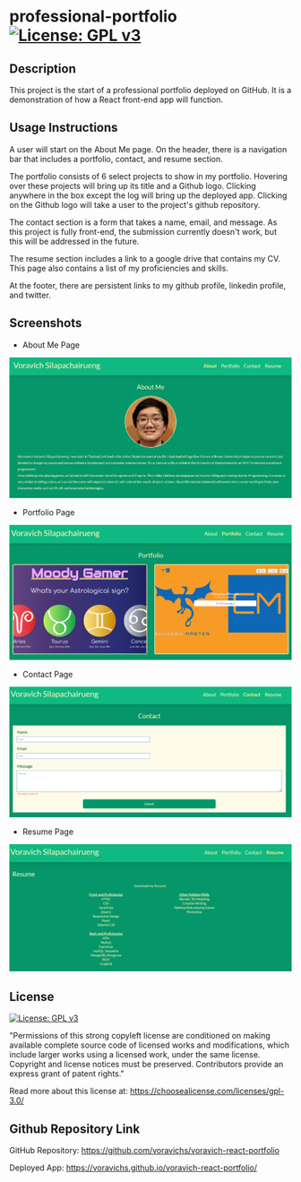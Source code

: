 # professional-portfolio [![License: GPL v3](https://img.shields.io/badge/License-GPLv3-blue.svg)](https://www.gnu.org/licenses/gpl-3.0) 

## Description

This project is the start of a professional portfolio deployed on GitHub. It is a demonstration of how a React front-end app will function. 

## Usage Instructions

A user will start on the About Me page. On the header, there is a navigation bar that includes a portfolio, contact, and resume section.

The portfolio consists of 6 select projects to show in my portfolio. Hovering over these projects will bring up its title and a Github logo. Clicking anywhere in the box except the log will bring up the deployed app. Clicking on the Github logo will take a user to the project's github repository.

The contact section is a form that takes a name, email, and message. As this project is fully front-end, the submission currently doesn't work, but this will be addressed in the future.

The resume section includes a link to a google drive that contains my CV. This page also contains a list of my proficiencies and skills.

At the footer, there are persistent links to my github profile, linkedin profile, and twitter.

## Screenshots

* About Me Page

![about me page](./src/images/screen1.PNG)

* Portfolio Page

![portfolio page](./src/images/screen2.PNG)

* Contact Page

![contact page](./src/images/screen3.PNG)

* Resume Page

![resume page](./src/images/screen4.PNG)

## License 

[![License: GPL v3](https://img.shields.io/badge/License-GPLv3-blue.svg)](https://www.gnu.org/licenses/gpl-3.0) 

"Permissions of this strong copyleft license are conditioned on making available complete source code of licensed works and modifications, which include larger works using a licensed work, under the same license. Copyright and license notices must be preserved. Contributors provide an express grant of patent rights."

Read more about this license at: https://choosealicense.com/licenses/gpl-3.0/

## Github Repository Link

GitHub Repository: https://github.com/voravichs/voravich-react-portfolio
 
Deployed App: https://voravichs.github.io/voravich-react-portfolio/